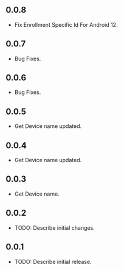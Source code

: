 ## 0.0.8
* Fix Enrollment Specific Id For Android 12.

## 0.0.7
* Bug Fixes.

## 0.0.6
* Bug Fixes.

## 0.0.5
* Get Device name updated.

## 0.0.4
* Get Device name updated.

## 0.0.3
* Get Device name.

## 0.0.2
* TODO: Describe initial changes.

## 0.0.1
* TODO: Describe initial release.

